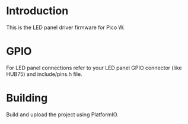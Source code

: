 # Introduction
This is the LED panel driver firmware for Pico W.

# GPIO
For LED panel connections refer to your LED panel GPIO connector (like HUB75) and include/pins.h file.

# Building
Build and upload the project using PlatformIO.